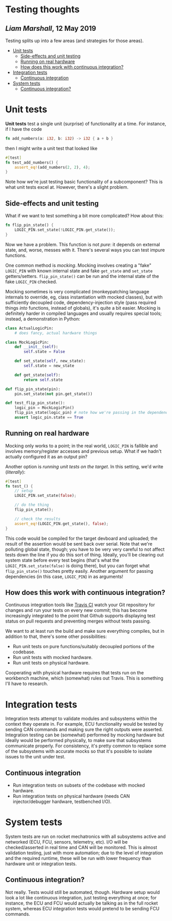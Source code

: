 # Testing thoughts
## _Liam Marshall_, 12 May 2019

Testing splits up into a few areas (and strategies for those areas).

* [Unit tests](#unit-tests)
  * [Side-effects and unit testing](#side-effects-and-unit-testing)
  * [Running on real hardware](#running-on-real-hardware)
  * [How does this work with continuous integration?](#how-does-this-work-with-continuous-integration)
* [Integration tests](#integration-tests)
  * [Continuous integration](#continuous-integration)
* [System tests](#system-tests)
  * [Continuous integration?](#continuous-integration-1)

# Unit tests
**Unit tests** test a single unit (surprise) of functionality at a time. For instance, if I have the code
```rust
fn add_numbers(a: i32, b: i32) -> i32 { a + b }
```
then I might write a unit test that looked like
```rust
#[test]
fn test_add_numbers() {
    assert_eq!(add_numbers(2, 2), 4);
}
```

Note how we're just testing basic functionality of a subcomponent? This is what unit tests excel at. However, there's a slight problem.

## Side-effects and unit testing 
What if we want to test something a bit more complicated? How about this:
```rust
fn flip_pin_state() {
    LOGIC_PIN.set_state(!LOGIC_PIN.get_state());
}
```

Now we have a problem. This function is not _pure_: it depends on external state, and, worse, messes with it. There's several ways you can test impure functions.

One common method is _mocking_. Mocking involves creating a "fake" `LOGIC_PIN` with known internal state and fake `get_state` and `set_state` getters/setters. `flip_pin_state()` can be run and the internal state of the fake `LOGIC_PIN` checked.

Mocking sometimes is very complicated (monkeypatching language internals to override, eg, class instantiation with mocked classes), but with sufficiently decoupled code, dependency-injection style (pass required things _into_ functions, instead of globals), it's quite a bit easier. Mocking is definitely harder in compiled languages and usually requires special tools; instead, a demonstration in Python:

```py
class ActualLogicPin:
    # does fancy, actual hardware things

class MockLogicPin:
    def __init__(self):
        self.state = False

    def set_state(self, new_state):
        self.state = new_state

    def get_state(self):
        return self.state

def flip_pin_state(pin):
    pin.set_state(not pin.get_state())

def test_flip_pin_state():
    logic_pin = MockLogicPin()
    flip_pin_state(logic_pin) # note how we're passing in the dependency instead of it being a global
    assert logic_pin.state == True
```

## Running on real hardware
Mocking only works to a point; in the real world, `LOGIC_PIN` is fallible and involves memory/register accesses and previous setup. What if we hadn't actually configured it as an output pin?

Another option is _running unit tests on the target_. In this setting, we'd write (_literally_):
```rust
#[test]
fn test_() {
    // setup
    LOGIC_PIN.set_state(false);

    // do the thing
    flip_pin_state();

    // check the results
    assert_eq!(LOGIC_PIN.get_state(), false);
}
```

This code would be compiled for the target devboard and uploaded; the result of the assertion would be sent back over serial. Note that we're polluting global state, though; you have to be very very careful to not affect tests down the line if you do this sort of thing. Ideally, you'll be clearing out system state before every test begins (that's what the `LOGIC_PIN.set_state(false)` is doing there), but you can forget what `flip_pin_state()` touches pretty easily. Another argument for passing dependencies (in this case, `LOGIC_PIN`) in as arguments!

## How does this work with continuous integration?
Continuous integration tools like [Travis CI](https://travis-ci.org/) watch your Git repository for changes and run your tests on every new commit; this has become increasingly integrated to the point that Github supports displaying test status on pull requests and preventing merges without tests passing.

We want to at least run the build and make sure everything compiles, but in addition to that, there's some other possibilities:
* Run unit tests on pure functions/suitably decoupled portions of the codebase.
* Run unit tests with mocked hardware.
* Run unit tests on physical hardware.

Cooperating with physical hardware requires that tests run on the workbench machine, which (somewhat) rules out Travis. This is something I'll have to research.

# Integration tests
Integration tests attempt to validate modules and subsystems within the context they operate in. For example, ECU functionality would be tested by sending CAN commands and making sure the right outputs were asserted. Integration testing can be (somewhat) performed by mocking hardware but ideally would be performed physically, to make sure that subsystems communicate properly. For consistency, it's pretty common to replace some of the subsystems with accurate mocks so that it's possible to isolate issues to the unit under test.

## Continuous integration
* Run integration tests on subsets of the codebase with mocked hardware.
* Run integration tests on physical hardware (needs CAN injector/debugger hardware, testbenched I/O).

# System tests
System tests are run on rocket mechatronics with all subsystems active and networked (ECU, FCU, sensors, telemetry, etc). I/O will be checked/asserted in real time and CAN will be monitored. This is almost validation testing, just with more automation; due to the level of integration and the required runtime, these will be run with lower frequency than hardware unit or integration tests.

## Continuous integration?
Not really. Tests would still be automated, though. Hardware setup would look a lot like continuous integration, just testing everything at once; for instance, the ECU and FCU would actually be talking as in the full rocket system, whereas ECU integration tests would pretend to be sending FCU commands.